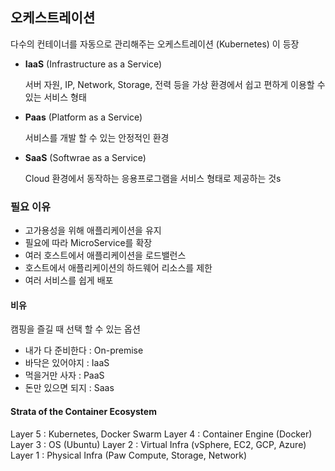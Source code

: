 ## 오케스트레이션

다수의 컨테이너를 자동으로 관리해주는 오케스트레이션 (Kubernetes) 이 등장

-   **IaaS** (Infrastructure as a Service)

    서버 자원, IP, Network, Storage, 전력 등을 가상 환경에서 쉽고 편하게 이용할 수 있는 서비스 형태

-   **Paas** (Platform as a Service)

    서비스를 개발 할 수 있는 안정적인 환경

-   **SaaS** (Softwrae as a Service)

    Cloud 환경에서 동작하는 응용프로그램을 서비스 형태로 제공하는 것s

### 필요 이유

-   고가용성을 위해 애플리케이션을 유지
-   필요에 따라 MicroService를 확장
-   여러 호스트에서 애플리케이션을 로드밸런스
-   호스트에서 애플리케이션의 하드웨어 리소스를 제한
-   여러 서비스를 쉽게 배포

#### 비유

캠핑을 즐길 때 선택 할 수 있는 옵션

-   내가 다 준비한다 : On-premise
-   바닥은 있어야지 : IaaS
-   먹을거만 사자 : PaaS
-   돈만 있으면 되지 : Saas

#### Strata of the Container Ecosystem

Layer 5 : Kubernetes, Docker Swarm
Layer 4 : Container Engine (Docker)
Layer 3 : OS (Ubuntu)
Layer 2 : Virtual Infra (vSphere, EC2, GCP, Azure)
Layer 1 : Physical Infra (Paw Compute, Storage, Network)
